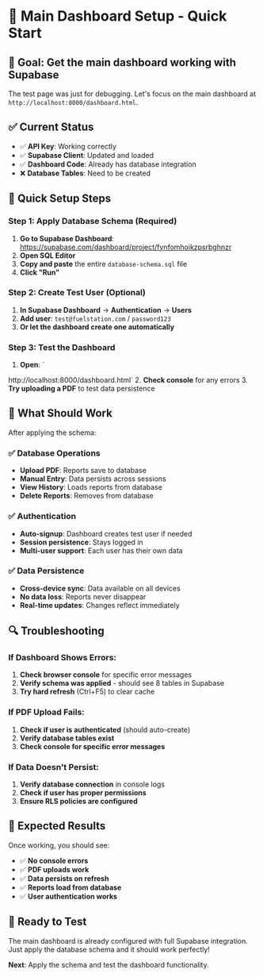 # 🚀 **Main Dashboard Setup - Quick Start**

## 🎯 **Goal: Get the main dashboard working with Supabase**

The test page was just for debugging. Let's focus on the main dashboard at `http://localhost:8000/dashboard.html`.

## ✅ **Current Status**
- ✅ **API Key**: Working correctly
- ✅ **Supabase Client**: Updated and loaded
- ✅ **Dashboard Code**: Already has database integration
- ❌ **Database Tables**: Need to be created

## 🔧 **Quick Setup Steps**

### **Step 1: Apply Database Schema (Required)**
1. **Go to Supabase Dashboard**: https://supabase.com/dashboard/project/fynfomhoikzpsrbghnzr
2. **Open SQL Editor**
3. **Copy and paste** the entire `database-schema.sql` file
4. **Click "Run"**

### **Step 2: Create Test User (Optional)**
1. **In Supabase Dashboard** → **Authentication** → **Users**
2. **Add user**: `test@fuelstation.com` / `password123`
3. **Or let the dashboard create one automatically**

### **Step 3: Test the Dashboard**
1. **Open**: `

http://localhost:8000/dashboard.html`
2. **Check console** for any errors
3. **Try uploading a PDF** to test data persistence

## 🧪 **What Should Work**

After applying the schema:

### **✅ Database Operations**
- **Upload PDF**: Reports save to database
- **Manual Entry**: Data persists across sessions
- **View History**: Loads reports from database
- **Delete Reports**: Removes from database

### **✅ Authentication**
- **Auto-signup**: Dashboard creates test user if needed
- **Session persistence**: Stays logged in
- **Multi-user support**: Each user has their own data

### **✅ Data Persistence**
- **Cross-device sync**: Data available on all devices
- **No data loss**: Reports never disappear
- **Real-time updates**: Changes reflect immediately

## 🔍 **Troubleshooting**

### **If Dashboard Shows Errors:**
1. **Check browser console** for specific error messages
2. **Verify schema was applied** - should see 8 tables in Supabase
3. **Try hard refresh** (Ctrl+F5) to clear cache

### **If PDF Upload Fails:**
1. **Check if user is authenticated** (should auto-create)
2. **Verify database tables exist**
3. **Check console for specific error messages**

### **If Data Doesn't Persist:**
1. **Verify database connection** in console logs
2. **Check if user has proper permissions**
3. **Ensure RLS policies are configured**

## 🎯 **Expected Results**

Once working, you should see:
- ✅ **No console errors**
- ✅ **PDF uploads work**
- ✅ **Data persists on refresh**
- ✅ **Reports load from database**
- ✅ **User authentication works**

## 🚀 **Ready to Test**

The main dashboard is already configured with full Supabase integration. Just apply the database schema and it should work perfectly!

**Next**: Apply the schema and test the dashboard functionality.
